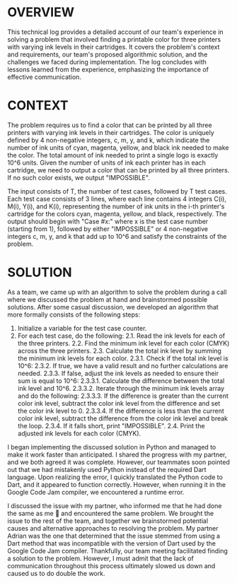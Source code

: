 # OVERVIEW

This technical log provides a detailed account of our team's experience in solving a problem that involved finding a printable color for three printers with varying ink levels in their cartridges. It covers the problem's context and requirements, our team's proposed algorithmic solution, and the challenges we faced during implementation. The log concludes with lessons learned from the experience, emphasizing the importance of effective communication.

# CONTEXT

The problem requires us to find a color that can be printed by all three printers with varying ink levels in their cartridges. The color is uniquely defined by 4 non-negative integers, c, m, y, and k, which indicate the number of ink units of cyan, magenta, yellow, and black ink needed to make the color. The total amount of ink needed to print a single logo is exactly 10^6 units. Given the number of units of ink each printer has in each cartridge, we need to output a color that can be printed by all three printers. If no such color exists, we output "IMPOSSIBLE".

The input consists of T, the number of test cases, followed by T test cases. Each test case consists of 3 lines, where each line contains 4 integers C(i), M(i), Y(i), and K(i), representing the number of ink units in the i-th printer's cartridge for the colors cyan, magenta, yellow, and black, respectively. The output should begin with "Case #x:" where x is the test case number (starting from 1), followed by either "IMPOSSIBLE" or 4 non-negative integers c, m, y, and k that add up to 10^6 and satisfy the constraints of the problem.

# SOLUTION

As a team, we came up with an algorithm to solve the problem during a call where we discussed the problem at hand and brainstormed possible solutions. After some casual discussion, we developed an algorithm that more formally consists of the following steps:

1. Initialize a variable for the test case counter.
2. For each test case, do the following:
  2.1. Read the ink levels for each of the three printers.
  2.2. Find the minimum ink level for each color (CMYK) across the three printers.
  2.3. Calculate the total ink level by summing the minimum ink levels for each color.
    2.3.1. Check if the total ink level is 10^6:
    2.3.2. If true, we have a valid result and no further calculations are needed.
    2.3.3. If false, adjust the ink levels as needed to ensure their sum is equal to 10^6:
      2.3.3.1. Calculate the difference between the total ink level and 10^6.
      2.3.3.2. Iterate through the minimum ink levels array and do the following:
      2.3.3.3. If the difference is greater than the current color ink level, subtract the color ink level from the difference and set the color ink level to 0.
      2.3.3.4. If the difference is less than the current color ink level, subtract the difference from the color ink level and break the loop.
    2.3.4. If it falls short, print "IMPOSSIBLE".
  2.4. Print the adjusted ink levels for each color (CMYK).

I began implementing the discussed solution in Python and managed to make it work faster than anticipated. I shared the progress with my partner, and we both agreed it was complete. However, our teammates soon pointed out that we had mistakenly used Python instead of the required Dart language. Upon realizing the error, I quickly translated the Python code to Dart, and it appeared to function correctly. However, when running it in the Google Code Jam compiler, we encountered a runtime error.

I discussed the issue with my partner, who informed me that he had done the same as me :facepalm: and encountered the same problem. We brought the issue to the rest of the team, and together we brainstormed potential causes and alternative approaches to resolving the problem. My partner Adrian was the one that determined that the issue stemmed from using a Dart method that was incompatible with the version of Dart used by the Google Code Jam compiler. Thankfully, our team meeting facilitated finding a solution to the problem. However, I must admit that the lack of communication throughout this process ultimately slowed us down and caused us to do double the work.
